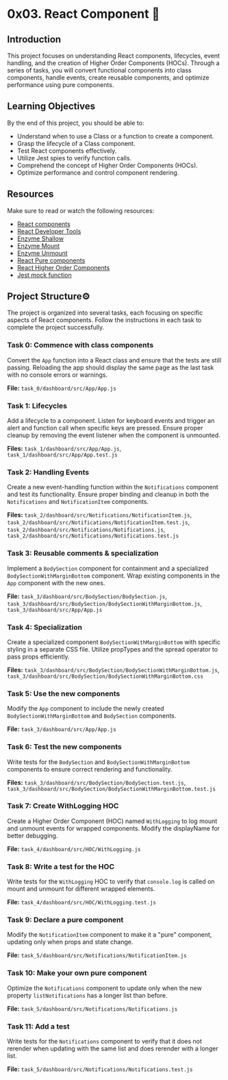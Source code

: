 # 0x03. React Component 📖

## Introduction
This project focuses on understanding React components, lifecycles, event handling, and the creation of Higher Order Components (HOCs). Through a series of tasks, you will convert functional components into class components, handle events, create reusable components, and optimize performance using pure components.

## Learning Objectives
By the end of this project, you should be able to:

- Understand when to use a Class or a function to create a component.
- Grasp the lifecycle of a Class component.
- Test React components effectively.
- Utilize Jest spies to verify function calls.
- Comprehend the concept of Higher Order Components (HOCs).
- Optimize performance and control component rendering.

## Resources
Make sure to read or watch the following resources:

- [React components](https://reactjs.org/docs/react-component.html)
- [React Developer Tools](https://github.com/facebook/react-devtools)
- [Enzyme Shallow](https://enzymejs.github.io/enzyme/docs/api/shallow.html)
- [Enzyme Mount](https://enzymejs.github.io/enzyme/docs/api/mount.html)
- [Enzyme Unmount](https://enzymejs.github.io/enzyme/docs/api/unmount.html)
- [React Pure components](https://reactjs.org/docs/react-api.html#reactpurecomponent)
- [React Higher Order Components](https://reactjs.org/docs/higher-order-components.html)
- [Jest mock function](https://jestjs.io/docs/mock-functions)

## Project Structure⚙️
The project is organized into several tasks, each focusing on specific aspects of React components. Follow the instructions in each task to complete the project successfully.

### Task 0: Commence with class components
Convert the `App` function into a React class and ensure that the tests are still passing. Reloading the app should display the same page as the last task with no console errors or warnings.

**File:** `task_0/dashboard/src/App/App.js`

### Task 1: Lifecycles
Add a lifecycle to a component. Listen for keyboard events and trigger an alert and function call when specific keys are pressed. Ensure proper cleanup by removing the event listener when the component is unmounted.

**Files:** `task_1/dashboard/src/App/App.js`, `task_1/dashboard/src/App/App.test.js`

### Task 2: Handling Events
Create a new event-handling function within the `Notifications` component and test its functionality. Ensure proper binding and cleanup in both the `Notifications` and `NotificationItem` components.

**Files:** `task_2/dashboard/src/Notifications/NotificationItem.js`, `task_2/dashboard/src/Notifications/NotificationItem.test.js`, `task_2/dashboard/src/Notifications/Notifications.js`, `task_2/dashboard/src/Notifications/Notifications.test.js`

### Task 3: Reusable comments & specialization
Implement a `BodySection` component for containment and a specialized `BodySectionWithMarginBottom` component. Wrap existing components in the `App` component with the new ones.

**File:** `task_3/dashboard/src/BodySection/BodySection.js`, `task_3/dashboard/src/BodySection/BodySectionWithMarginBottom.js`, `task_3/dashboard/src/App/App.js`

### Task 4: Specialization
Create a specialized component `BodySectionWithMarginBottom` with specific styling in a separate CSS file. Utilize propTypes and the spread operator to pass props efficiently.

**Files:** `task_3/dashboard/src/BodySection/BodySectionWithMarginBottom.js`, `task_3/dashboard/src/BodySection/BodySectionWithMarginBottom.css`

### Task 5: Use the new components
Modify the `App` component to include the newly created `BodySectionWithMarginBottom` and `BodySection` components.

**File:** `task_3/dashboard/src/App/App.js`

### Task 6: Test the new components
Write tests for the `BodySection` and `BodySectionWithMarginBottom` components to ensure correct rendering and functionality.

**Files:** `task_3/dashboard/src/BodySection/BodySection.test.js`, `task_3/dashboard/src/BodySection/BodySectionWithMarginBottom.test.js`

### Task 7: Create WithLogging HOC
Create a Higher Order Component (HOC) named `WithLogging` to log mount and unmount events for wrapped components. Modify the displayName for better debugging.

**File:** `task_4/dashboard/src/HOC/WithLogging.js`

### Task 8: Write a test for the HOC
Write tests for the `WithLogging` HOC to verify that `console.log` is called on mount and unmount for different wrapped elements.

**File:** `task_4/dashboard/src/HOC/WithLogging.test.js`

### Task 9: Declare a pure component
Modify the `NotificationItem` component to make it a "pure" component, updating only when props and state change.

**File:** `task_5/dashboard/src/Notifications/NotificationItem.js`

### Task 10: Make your own pure component
Optimize the `Notifications` component to update only when the new property `listNotifications` has a longer list than before.

**File:** `task_5/dashboard/src/Notifications/Notifications.js`

### Task 11: Add a test
Write tests for the `Notifications` component to verify that it does not rerender when updating with the same list and does rerender with a longer list.

**File:** `task_5/dashboard/src/Notifications/Notifications.test.js`

